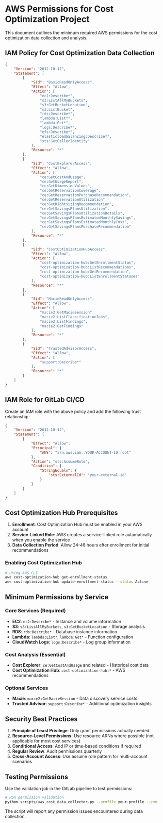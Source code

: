 # AWS Permissions for Cost Optimization Project

This document outlines the minimum required AWS permissions for the cost optimization data collection and analysis.

## IAM Policy for Cost Optimization Data Collection

```json
{
    "Version": "2012-10-17",
    "Statement": [
        {
            "Sid": "BasicReadOnlyAccess",
            "Effect": "Allow",
            "Action": [
                "ec2:Describe*",
                "s3:ListAllMyBuckets",
                "s3:GetBucketLocation",
                "s3:ListBucket",
                "rds:Describe*",
                "lambda:List*",
                "lambda:Get*",
                "logs:Describe*",
                "efs:Describe*",
                "elasticloadbalancing:Describe*",
                "sts:GetCallerIdentity"
            ],
            "Resource": "*"
        },
        {
            "Sid": "CostExplorerAccess",
            "Effect": "Allow",
            "Action": [
                "ce:GetCostAndUsage",
                "ce:GetUsageReport",
                "ce:GetDimensionValues",
                "ce:GetReservationCoverage",
                "ce:GetReservationPurchaseRecommendation",
                "ce:GetReservationUtilization",
                "ce:GetRightsizingRecommendation",
                "ce:GetSavingsPlansUtilization",
                "ce:GetSavingsPlansUtilizationDetails",
                "ce:GetSavingsPlansEstimatedMonthlySavings",
                "ce:GetSavingsPlansEstimatedMonthlyCost",
                "ce:GetSavingsPlansPurchaseRecommendation"
            ],
            "Resource": "*"
        },
        {
            "Sid": "CostOptimizationHubAccess", 
            "Effect": "Allow",
            "Action": [
                "cost-optimization-hub:GetEnrollmentStatus",
                "cost-optimization-hub:ListRecommendations",
                "cost-optimization-hub:GetRecommendation",
                "cost-optimization-hub:ListEnrollmentStatuses"
            ],
            "Resource": "*"
        },
        {
            "Sid": "MacieReadOnlyAccess",
            "Effect": "Allow", 
            "Action": [
                "macie2:GetMacieSession",
                "macie2:ListClassificationJobs",
                "macie2:ListFindings",
                "macie2:GetFindings"
            ],
            "Resource": "*"
        },
        {
            "Sid": "TrustedAdvisorAccess",
            "Effect": "Allow",
            "Action": [
                "support:Describe*"
            ],
            "Resource": "*"
        }
    ]
}
```

## IAM Role for GitLab CI/CD

Create an IAM role with the above policy and add the following trust relationship:

```json
{
    "Version": "2012-10-17",
    "Statement": [
        {
            "Effect": "Allow",
            "Principal": {
                "AWS": "arn:aws:iam::YOUR-ACCOUNT-ID:root"
            },
            "Action": "sts:AssumeRole",
            "Condition": {
                "StringEquals": {
                    "sts:ExternalId": "your-external-id"
                }
            }
        }
    ]
}
```

## Cost Optimization Hub Prerequisites

1. **Enrollment**: Cost Optimization Hub must be enabled in your AWS account
2. **Service-Linked Role**: AWS creates a service-linked role automatically when you enable the service
3. **Data Collection Period**: Allow 24-48 hours after enrollment for initial recommendations

### Enabling Cost Optimization Hub

```bash
# Using AWS CLI
aws cost-optimization-hub get-enrollment-status
aws cost-optimization-hub update-enrollment-status --status Active
```

## Minimum Permissions by Service

### Core Services (Required)
- **EC2**: `ec2:Describe*` - Instance and volume information
- **S3**: `s3:ListAllMyBuckets`, `s3:GetBucketLocation` - Storage analysis
- **RDS**: `rds:Describe*` - Database instance information
- **Lambda**: `lambda:List*`, `lambda:Get*` - Function configuration
- **CloudWatch Logs**: `logs:Describe*` - Log group information

### Cost Analysis (Essential)
- **Cost Explorer**: `ce:GetCostAndUsage` and related - Historical cost data
- **Cost Optimization Hub**: `cost-optimization-hub:*` - AWS recommendations

### Optional Services
- **Macie**: `macie2:GetMacieSession` - Data discovery service costs
- **Trusted Advisor**: `support:Describe*` - Additional optimization insights

## Security Best Practices

1. **Principle of Least Privilege**: Only grant permissions actually needed
2. **Resource-Level Permissions**: Use resource ARNs where possible (not applicable for most cost services)
3. **Conditional Access**: Add IP or time-based conditions if required
4. **Regular Review**: Audit permissions quarterly
5. **Cross-Account Access**: Use assume role pattern for multi-account scenarios

## Testing Permissions

Use the validation job in the GitLab pipeline to test permissions:

```bash
# Run permission validation
python scripts/aws_cost_data_collector.py --profile your-profile --environment dev
```

The script will report any permission issues encountered during data collection.